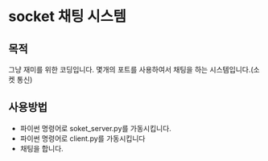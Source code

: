 # socket 채팅 시스템

## 목적
그냥 재미를 위한 코딩입니다.
몇개의 포트를 사용하여서 채팅을 하는 시스템입니다.(소켓 통신)

## 사용방법
- 파이썬 명령어로 soket_server.py를 가동시킵니다.
- 파이썬 명령어로 client.py를 가동시킵니다 
- 채팅을 합니다.
